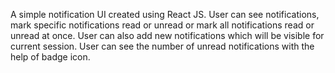 A simple notification UI created using React JS. User can see notifications, mark specific notifications read or unread or mark all notifications read or unread at once. User can also add new notifications which will be visible for current session. User can see the number of unread notifications with the help of badge icon.